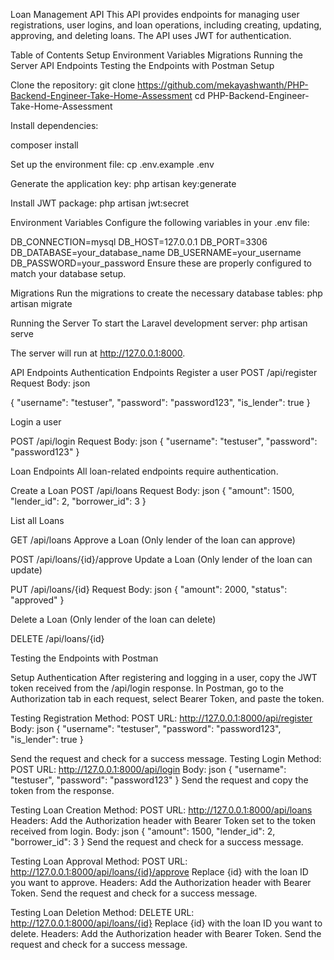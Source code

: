 Loan Management API
This API provides endpoints for managing user registrations, user logins, and loan operations, including creating, updating, approving, and deleting loans. The API uses JWT for authentication.

Table of Contents
Setup
Environment Variables
Migrations
Running the Server
API Endpoints
Testing the Endpoints with Postman
Setup

Clone the repository:
git clone https://github.com/mekayashwanth/PHP-Backend-Engineer-Take-Home-Assessment
cd PHP-Backend-Engineer-Take-Home-Assessment

Install dependencies:

composer install

Set up the environment file:
cp .env.example .env

Generate the application key:
php artisan key:generate

Install JWT package:
php artisan jwt:secret

Environment Variables
Configure the following variables in your .env file:

DB_CONNECTION=mysql
DB_HOST=127.0.0.1
DB_PORT=3306
DB_DATABASE=your_database_name
DB_USERNAME=your_username
DB_PASSWORD=your_password
Ensure these are properly configured to match your database setup.

Migrations
Run the migrations to create the necessary database tables:
php artisan migrate

Running the Server
To start the Laravel development server:
php artisan serve

The server will run at http://127.0.0.1:8000.

API Endpoints
Authentication Endpoints
Register a user
POST /api/register
Request Body:
json

{
"username": "testuser",
"password": "password123",
"is_lender": true
}

Login a user

POST /api/login
Request Body:
json
{
"username": "testuser",
"password": "password123"
}

Loan Endpoints
All loan-related endpoints require authentication.

Create a Loan
POST /api/loans
Request Body:
json
{
"amount": 1500,
"lender_id": 2,
"borrower_id": 3
}

List all Loans

GET /api/loans
Approve a Loan (Only lender of the loan can approve)

POST /api/loans/{id}/approve
Update a Loan (Only lender of the loan can update)

PUT /api/loans/{id}
Request Body:
json
{
"amount": 2000,
"status": "approved"
}

Delete a Loan (Only lender of the loan can delete)

DELETE /api/loans/{id}

Testing the Endpoints with Postman

Setup Authentication
After registering and logging in a user, copy the JWT token received from the /api/login response.
In Postman, go to the Authorization tab in each request, select Bearer Token, and paste the token.

Testing Registration
Method: POST
URL: http://127.0.0.1:8000/api/register
Body:
json
{
"username": "testuser",
"password": "password123",
"is_lender": true
}

Send the request and check for a success message.
Testing Login
Method: POST
URL: http://127.0.0.1:8000/api/login
Body:
json
{
"username": "testuser",
"password": "password123"
}
Send the request and copy the token from the response.

Testing Loan Creation
Method: POST
URL: http://127.0.0.1:8000/api/loans
Headers: Add the Authorization header with Bearer Token set to the token received from login.
Body:
json
{
"amount": 1500,
"lender_id": 2,
"borrower_id": 3
}
Send the request and check for a success message.

Testing Loan Approval
Method: POST
URL: http://127.0.0.1:8000/api/loans/{id}/approve
Replace {id} with the loan ID you want to approve.
Headers: Add the Authorization header with Bearer Token.
Send the request and check for a success message.

Testing Loan Deletion
Method: DELETE
URL: http://127.0.0.1:8000/api/loans/{id}
Replace {id} with the loan ID you want to delete.
Headers: Add the Authorization header with Bearer Token.
Send the request and check for a success message.
